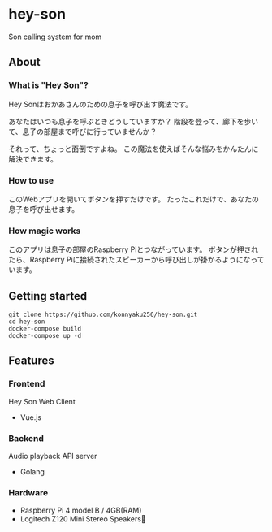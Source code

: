 # hey-son
Son calling system for mom

## About
### What is "Hey Son"?
Hey Sonはおかあさんのための息子を呼び出す魔法です。

あなたはいつも息子を呼ぶときどうしていますか？ 階段を登って、廊下を歩いて、息子の部屋まで呼びに行っていませんか？

それって、ちょっと面倒ですよね。 この魔法を使えばそんな悩みをかんたんに解決できます。

### How to use
このWebアプリを開いてボタンを押すだけです。 たったこれだけで、あなたの息子を呼び出せます。

### How magic works
このアプリは息子の部屋のRaspberry Piとつながっています。 ボタンが押されたら、Raspberry Piに接続されたスピーカーから呼び出しが掛かるようになっています。

## Getting started
```
git clone https://github.com/konnyaku256/hey-son.git
cd hey-son
docker-compose build
docker-compose up -d
```

## Features
### Frontend
Hey Son Web Client
- Vue.js

### Backend
Audio playback API server
- Golang

### Hardware
- Raspberry Pi 4 model B / 4GB(RAM)
- Logitech Z120 Mini Stereo Speakers
